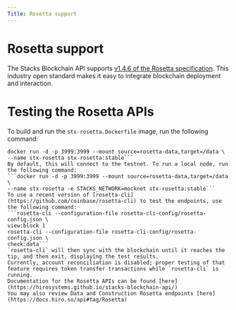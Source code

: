 ```yaml
---
Title: Rosetta support
---
```


# Rosetta support

The Stacks Blockchain API supports [v1.4.6 of the Rosetta specification](https://www.rosetta-api.org/). This industry open standard makes it easy to integrate blockchain deployment and interaction.

# Testing the Rosetta APIs

To build and run the `stx-rosetta.Dockerfile` image, run the following command:

```docker build -t stx-rosetta:stable -f stx-rosetta.Dockerfile .
docker run -d -p 3999:3999 --mount source=rosetta-data,target=/data \
--name stx-rosetta stx-rosetta:stable```
By default, this will connect to the testnet. To run a local node, run the following command:
```docker run -d -p 3999:3999 --mount source=rosetta-data,target=/data \
--name stx-rosetta -e STACKS_NETWORK=mocknet stx-rosetta:stable```
To use a recent version of [rosetta-cli](https://github.com/coinbase/rosetta-cli) to test the endpoints, use the following command:
```rosetta-cli --configuration-file rosetta-cli-config/rosetta-config.json \
view:block 1
rosetta-cli --configuration-file rosetta-cli-config/rosetta-config.json \
check:data```
`rosetta-cli` will then sync with the blockchain until it reaches the tip, and then exit, displaying the test results.
Currently, account reconciliation is disabled; proper testing of that feature requires token transfer transactions while `rosetta-cli` is running.
Documentation for the Rosetta APIs can be found [here](https://hirosystems.github.io/stacks-blockchain-api/)
You may also review Data and Construction Rosetta endpoints [here](https://docs.hiro.so/api#tag/Rosetta)
